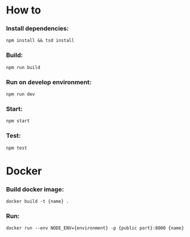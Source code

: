 # How to

### Install dependencies:
```
npm install && tsd install
```

### Build:
```
npm run build
```

### Run on develop environment:
```
npm run dev
```

### Start:
```
npm start
```

### Test:
```
npm test
```


# Docker

### Build docker image:
```
docker build -t {name} .
```

### Run:
```
docker run --env NODE_ENV={environment} -p {public port}:8000 {name}
```
